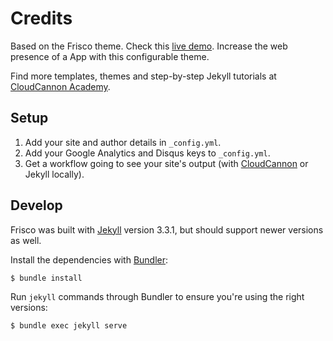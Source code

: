 # Credits

Based on the Frisco theme. Check this [live demo](https://brave-submarine.cloudvent.net/).
Increase the web presence of a App with this configurable theme.

Find more templates, themes and step-by-step Jekyll tutorials at [CloudCannon Academy](https://learn.cloudcannon.com/).

## Setup

1. Add your site and author details in `_config.yml`.
2. Add your Google Analytics and Disqus keys to `_config.yml`.
3. Get a workflow going to see your site's output (with [CloudCannon](https://app.cloudcannon.com/) or Jekyll locally).

## Develop

Frisco was built with [Jekyll](http://jekyllrb.com/) version 3.3.1, but should support newer versions as well.

Install the dependencies with [Bundler](http://bundler.io/):

~~~bash
$ bundle install
~~~

Run `jekyll` commands through Bundler to ensure you're using the right versions:

~~~bash
$ bundle exec jekyll serve
~~~

